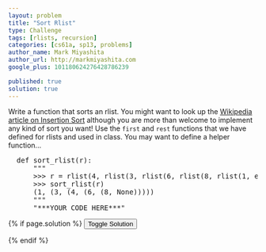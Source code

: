 ```yaml
---
layout: problem
title: "Sort Rlist"
type: Challenge
tags: [rlists, recursion]
categories: [cs61a, sp13, problems]
author_name: Mark Miyashita
author_url: http://markmiyashita.com
google_plus: 101180624276428786239

published: true
solution: true
---
```

<p>
  Write a function that sorts an rlist. You might want to look up the <a href="http://en.wikipedia.org/wiki/Insertion_sort">Wikipedia article on Insertion Sort</a> although you are more than welcome to implement any kind of sort you want! Use the <code>first</code> and <code>rest</code> functions that we have defined for rlists and used in class. You may want to define a helper function...
</p>

<pre class="brush: python;">
  def sort_rlist(r):
      """
      >>> r = rlist(4, rlist(3, rlist(6, rlist(8, rlist(1, empty_rlist)))))
      >>> sort_rlist(r)
      (1, (3, (4, (6, (8, None)))))
      """
      "***YOUR CODE HERE***"
</pre>

{% if page.solution %}
<button onclick="toggleSolution()">Toggle Solution</button>

<div class="solution" style="display:none">
  <pre class="brush: python;">
    def sort_rlist(r):
        """ Sort an rlist in ascending order
        >>> r = rlist(3, rlist(5, rlist(1, rlist(9, rlist(7, None)))))
        >>> sort_rlist(r)
        (1, (3, (5, (7, (9, None)))))
        """
        if r == empty_rlist:
            return r
        return insert(first(r), sort_rlist(rest(r)))

    def insert(item, r):
        """ Inserts item into r in sorted order
        >>> r = rlist(4, rlist(6, rlist(8, None)))
        >>> insert(5, r)
        (4, (5, (6, (8, None))))
        """
        if r == empty_rlist:
            return rlist(item, empty_rlist)
        if item <= first(r):
            return rlist(item, r)
        return rlist(first(r), insert(item, rest(r)))
    </pre>

    <p>First off, I want to state that this problem was very challenging. If you didn't get it, don't fret!</p>
    
    <p>Let's take a look at what this function is doing and how the <code>insert</code> function works. The <code>insert</code> function takes in an item and an rlist and inserts it as soon as it finds a number in the list that is bigger than it. This means that it assumes that everything before it is already sorted. For example, if our list was (1, (3, (6, (7, None)))) and we want to insert 4, it will first compare itself to 1, then 3, then 6. When it gets to 6, it realizes that it is less than that value and inserts itself just before the 6.</p>

    <p>Now let's take a look at the actual <code>sort_rlist</code> function. This function will continue to sort the rest of the rlist until it is equal to the empty rlist. At each recursive call, it is inserting the first of the rlist (in the doctest above, it first tries to insert 3) into the correct position <i>of the already sorted rlist</i>. This is the most important fact here. The <code>sort_rlist</code> function does not return the rlist until it has completely finished sorting what it currently has. That means that at each iteration, we are inserting the current item into an already sorted list AND if we correctly insert the current item then the rlist remains sorted. The output if the final sorted rlist.</p>
</div>
{% endif %}
